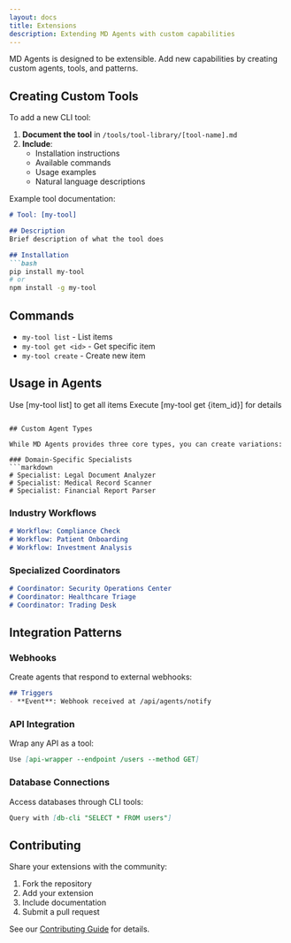 ```yaml
---
layout: docs
title: Extensions
description: Extending MD Agents with custom capabilities
---
```


MD Agents is designed to be extensible. Add new capabilities by creating custom agents, tools, and patterns.

## Creating Custom Tools

To add a new CLI tool:

1. **Document the tool** in `/tools/tool-library/[tool-name].md`
2. **Include**:
   - Installation instructions
   - Available commands
   - Usage examples
   - Natural language descriptions

Example tool documentation:
```markdown
# Tool: [my-tool]

## Description
Brief description of what the tool does

## Installation
```bash
pip install my-tool
# or
npm install -g my-tool
```

## Commands
- `my-tool list` - List items
- `my-tool get <id>` - Get specific item
- `my-tool create` - Create new item

## Usage in Agents
Use [my-tool list] to get all items
Execute [my-tool get {item_id}] for details
```

## Custom Agent Types

While MD Agents provides three core types, you can create variations:

### Domain-Specific Specialists
```markdown
# Specialist: Legal Document Analyzer
# Specialist: Medical Record Scanner
# Specialist: Financial Report Parser
```

### Industry Workflows
```markdown
# Workflow: Compliance Check
# Workflow: Patient Onboarding
# Workflow: Investment Analysis
```

### Specialized Coordinators
```markdown
# Coordinator: Security Operations Center
# Coordinator: Healthcare Triage
# Coordinator: Trading Desk
```

## Integration Patterns

### Webhooks
Create agents that respond to external webhooks:
```markdown
## Triggers
- **Event**: Webhook received at /api/agents/notify
```

### API Integration
Wrap any API as a tool:
```markdown
Use [api-wrapper --endpoint /users --method GET]
```

### Database Connections
Access databases through CLI tools:
```markdown
Query with [db-cli "SELECT * FROM users"]
```

## Contributing

Share your extensions with the community:

1. Fork the repository
2. Add your extension
3. Include documentation
4. Submit a pull request

See our [Contributing Guide](https://github.com/peteknowsai/md-agents/blob/main/CONTRIBUTING.md) for details.